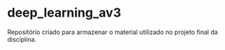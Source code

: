 # deep_learning_av3
Repositório criado para armazenar o material utilizado no projeto final da disciplina.
